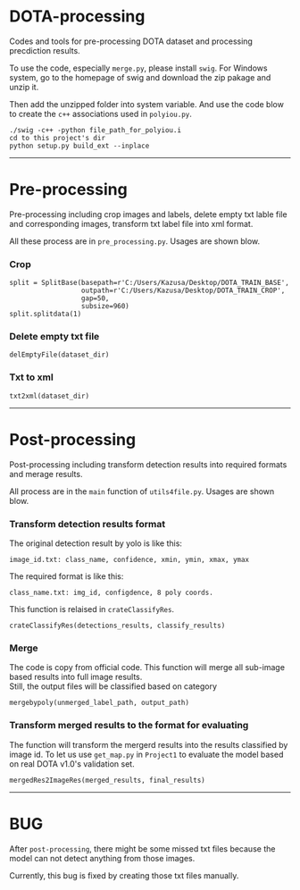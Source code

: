 # DOTA-processing  
Codes and tools for pre-processing DOTA dataset and processing precdiction results.

To use the code, especially `merge.py`, please install `swig`. For Windows system, go to the homepage of swig and download the zip pakage and unzip it.

Then add the unzipped folder into system variable. And use the code blow to create the `c++` associations used in `polyiou.py`.
```
./swig -c++ -python file_path_for_polyiou.i
cd to this project's dir
python setup.py build_ext --inplace
```

---

# Pre-processing  
Pre-processing including crop images and labels, delete empty txt lable file and corresponding images, transform txt label file into xml format.  

All these process are in `pre_processing.py`. Usages are shown blow.


### Crop  
```
split = SplitBase(basepath=r'C:/Users/Kazusa/Desktop/DOTA_TRAIN_BASE',
                  outpath=r'C:/Users/Kazusa/Desktop/DOTA_TRAIN_CROP',
                  gap=50,
                  subsize=960)
split.splitdata(1)
```

### Delete empty txt file  
```
delEmptyFile(dataset_dir)
```

### Txt to xml  
```
txt2xml(dataset_dir)
```  

---

# Post-processing  
Post-processing including transform detection results into required formats and merage results.

All process are in the `main` function of `utils4file.py`. Usages are shown blow.


### Transform detection results format  
The original detection result by yolo is like this:  
```
image_id.txt: class_name, confidence, xmin, ymin, xmax, ymax
```  
The required format is like this:  
```
class_name.txt: img_id, configdence, 8 poly coords.
```  
This function is relaised in `crateClassifyRes`.
```
crateClassifyRes(detections_results, classify_results)
```

### Merge
The code is copy from official code. This function will merge all sub-image based results into full image results.  
Still, the output files will be classified based on category
```
mergebypoly(unmerged_label_path, output_path)
```

### Transform merged results to the format for evaluating
The function will transform the mergerd results into the results classified by image id. To let us use `get_map.py` in `Project1` to evaluate the model based on real DOTA v1.0's validation set.
```
mergedRes2ImageRes(merged_results, final_results)
```

---

# BUG
After `post-processing`, there might be some missed txt files because the model can not detect anything from those images.

Currently, this bug is fixed by creating those txt files manually.


 
